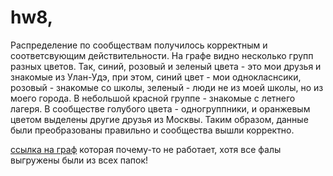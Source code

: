 # hw8,
Распределение по сообществам получилось корректным и соответсвующим действительности. На графе видно несколько групп разных цветов. Так, синий, розовый и зеленый цвета - это мои друзья и знакомые из Улан-Удэ, при этом, синий цвет - мои однокласнсики, розовый - знакомые со школы, зеленый - люди не из моей школы, но из моего города. В небольшой красной группе - знакомые с летнего лагеря. В сообществе голубого цвета - одногруппники, и оранжевым цветом выделены другие друзья из Москвы. Таким образом, данные были преобразованы правильно и сообщества вышли корректно.

[ссылка на граф](https://olyakharlova.github.io/hw8/) которая почему-то не работает, хотя все фалы выгружены были из всех папок!
